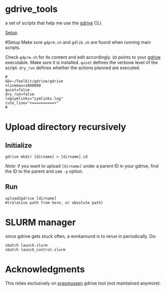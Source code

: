 # gdrive_tools
a set of scripts that help me use the [gdrive](https://github.com/prasmussen/gdrive) CLI.

[Setup](#setup)

#<a id='setup'></a>Setup
Make sure `gdprm.sh` and `gdlib.sh` are found when running main scripts.

Check `gdprm.sh` for its content and edit accordingly. `GD` points to your [gdrive](https://github.com/prasmussen/gdrive) executable. Make sure it is installed. `quiet` defines the verbose level of the script. `dry_run` defines whether the actions planned are executed. 
```#!/bin/bash
# 
GD=~/Toolkit/gdrive/gdrive
nlinemax=1000000
quiet=false
dry_run=false
logsymlinks="zymlinks.log"
cute_line="<==========>"
#
```

# Upload directory recursively
## Initialize
```
gdrive mkdir [dirname] > [dirname].id
```
*Note*: if you want to upload `[dirname]` under a parent ID in your gdrive, find the ID to the parent and use `-p` option. 

## Run
```
upload2gdrive [dirname] 
#(relative path from here, or absolute path)
```

# SLURM manager
since gdrive gets stuck often, a workaround is to rerun in periodically. Do:
```
sbatch launch.slurm
sbatch launch_control.slurm
```

# Acknowledgments

This relies exclusively on [prasmussen](https://github.com/prasmussen/gdrive) gdrive tool (not maintained anymore).
